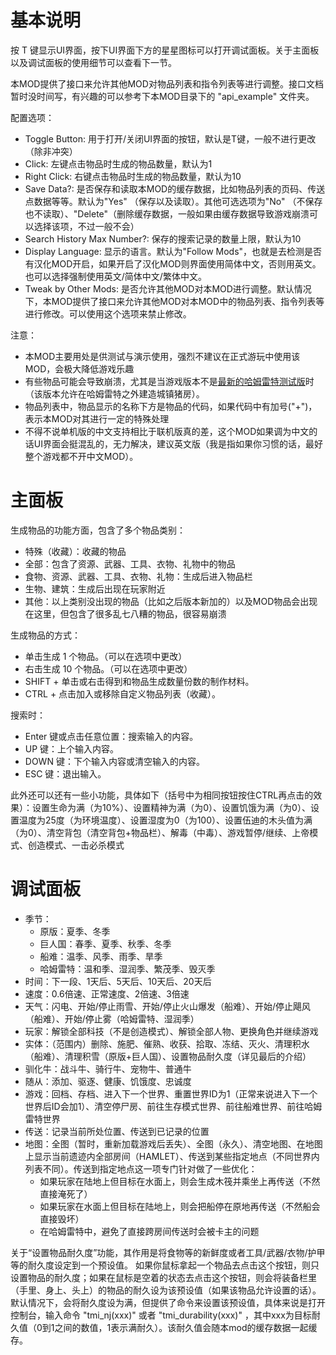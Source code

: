 # 基本说明

按 T 键显示UI界面，按下UI界面下方的星星图标可以打开调试面板。关于主面板以及调试面板的使用细节可以查看下一节。



本MOD提供了接口来允许其他MOD对物品列表和指令列表等进行调整。接口文档暂时没时间写，有兴趣的可以参考下本MOD目录下的 "api_example" 文件夹。



配置选项：

- Toggle Button: 用于打开/关闭UI界面的按钮，默认是T键，一般不进行更改（除非冲突）
- Click: 左键点击物品时生成的物品数量，默认为1
- Right Click: 右键点击物品时生成的物品数量，默认为10
- Save Data?: 是否保存和读取本MOD的缓存数据，比如物品列表的页码、传送点数据等等。默认为"Yes" （保存以及读取）。其他可选选项为"No" （不保存也不读取）、"Delete"（删除缓存数据，一般如果由缓存数据导致游戏崩溃可以选择该项，不过一般不会）
- Search History Max Number?: 保存的搜索记录的数量上限，默认为10
- Display Language: 显示的语言。默认为"Follow Mods"，也就是去检测是否有汉化MOD开启，如果开启了汉化MOD则界面使用简体中文，否则用英文。也可以选择强制使用英文/简体中文/繁体中文。
- Tweak by Other Mods: 是否允许其他MOD对本MOD进行调整。默认情况下，本MOD提供了接口来允许其他MOD对本MOD中的物品列表、指令列表等进行修改。可以使用这个选项来禁止修改。



注意：

- 本MOD主要用处是供测试与演示使用，强烈不建议在正式游玩中使用该MOD，会极大降低游戏乐趣
- 有些物品可能会导致崩溃，尤其是当游戏版本不是[最新的哈姆雷特测试版](<https://steamcommunity.com/games/219740/announcements/detail/1727601346322579127>)时（该版本允许在哈姆雷特之外建造城镇猪房）。
- 物品列表中，物品显示的名称下方是物品的代码，如果代码中有加号("+")，表示本MOD对其进行一定的特殊处理
- 不得不说单机版的中文支持相比于联机版真的差，这个MOD如果调为中文的话UI界面会挺混乱的，无力解决，建议英文版（我是指如果你习惯的话，最好整个游戏都不开中文MOD）。



# 主面板

生成物品的功能方面，包含了多个物品类别：

- 特殊（收藏）：收藏的物品
- 全部：包含了资源、武器、工具、衣物、礼物中的物品
- 食物、资源、武器、工具、衣物、礼物：生成后进入物品栏
- 生物、建筑：生成后出现在玩家附近
- 其他：以上类别没出现的物品（比如之后版本新加的）以及MOD物品会出现在这里，但包含了很多乱七八糟的物品，很容易崩溃

生成物品的方式：

- 单击生成 1 个物品。（可以在选项中更改）
- 右击生成 10 个物品。（可以在选项中更改）
- SHIFT + 单击或右击得到和物品生成数量份数的制作材料。
- CTRL + 点击加入或移除自定义物品列表（收藏）。

搜索时：

- Enter 键或点击任意位置：搜索输入的内容。
- UP 键：上个输入内容。
- DOWN 键：下个输入内容或清空输入的内容。
- ESC 键：退出输入。



此外还可以还有一些小功能，具体如下（括号中为相同按钮按住CTRL再点击的效果）：设置生命为满（为10%）、设置精神为满（为0）、设置饥饿为满（为0）、设置温度为25度（为环境温度）、设置湿度为0（为100）、设置伍迪的木头值为满（为0）、清空背包（清空背包+物品栏）、解毒（中毒）、游戏暂停/继续、上帝模式、创造模式、一击必杀模式



# 调试面板

- 季节：
  - 原版：夏季、冬季
  - 巨人国：春季、夏季、秋季、冬季
  - 船难：温季、风季、雨季、旱季
  - 哈姆雷特：温和季、湿润季、繁茂季、毁灭季
- 时间：下一段、1天后、5天后、10天后、20天后
- 速度：0.6倍速、正常速度、2倍速、3倍速
- 天气：闪电、开始/停止雨雪、开始/停止火山爆发（船难）、开始/停止飓风（船难）、开始/停止雾（哈姆雷特、湿润季）
- 玩家：解锁全部科技（不是创造模式）、解锁全部人物、更换角色并继续游戏
- 实体：（范围内）删除、施肥、催熟、收获、拾取、冻结、灭火、清理积水（船难）、清理积雪（原版+巨人国）、设置物品耐久度（详见最后的介绍）
- 驯化牛：战斗牛、骑行牛、宠物牛、普通牛
- 随从：添加、驱逐、健康、饥饿度、忠诚度
- 游戏：回档、存档、进入下一个世界、重置世界ID为1（正常来说进入下一个世界后ID会加1）、清空停尸房、前往生存模式世界、前往船难世界、前往哈姆雷特世界
- 传送：记录当前所处位置、传送到已记录的位置
- 地图：全图（暂时，重新加载游戏后丢失）、全图（永久）、清空地图、在地图上显示当前遗迹内全部房间（HAMLET）、传送到某些指定地点（不同世界内列表不同）。传送到指定地点这一项专门针对做了一些优化：
  - 如果玩家在陆地上但目标在水面上，则会生成木筏并乘坐上再传送（不然直接淹死了）
  - 如果玩家在水面上但目标在陆地上，则会把船停在原地再传送（不然船会直接毁坏）
  - 在哈姆雷特中，避免了直接跨房间传送时会被卡主的问题
  
  
关于“设置物品耐久度”功能，其作用是将食物等的新鲜度或者工具/武器/衣物/护甲等的耐久度设定到一个预设值。
如果你鼠标拿起一个物品去点击这个按钮，则只设置物品的耐久度；如果在鼠标是空着的状态去点击这个按钮，则会将装备栏里（手里、身上、头上）的物品的耐久设为该预设值（如果该物品允许设置的话）。
默认情况下，会将耐久度设为满，但提供了命令来设置该预设值，具体来说是打开控制台，输入命令 "tmi_nj(xxx)" 或者 "tmi_durability(xxx)" ，其中xxx为目标耐久值（0到1之间的数值，1表示满耐久）。该耐久值会随本mod的缓存数据一起缓存。
